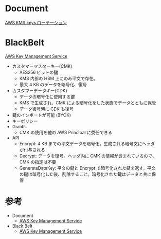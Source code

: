 # Document

[AWS KMS keys ローテーション](https://docs.aws.amazon.com/ja_jp/kms/latest/developerguide/rotate-keys.html)



# BlackBelt

[AWS Key Management Service](https://pages.awscloud.com/rs/112-TZM-766/images/20181121_AWS-BlackBelt-KMS.pdf)

* カスタマーマスターキー(CMK)
  * AES256 ビットの鍵
  * KMS 内部の HSM 上にのみ平文で存在。
  * 最大 4 KB のデータを暗号化、復号
* カスタマーデータキー(CDK)
  * データの暗号化に使用する鍵
  * KMS で生成され、CMK による暗号化をした状態でデータとともに保管
  * データ復号時に CDK も復号
* 鍵のインポートが可能 (BYOK)
* キーポリシー
* Grants
  * CMK の使用を他の AWS Principal に委任できる
* API
  * Encrypt: 4 KB までの平文データを暗号化。生成される暗号文にヘッダが付与される
  * Decrypt: データを復号。ヘッダ内に CMK の情報が含まれているので、CMK の指定は不要
  * GenerateDataKey: 平文の鍵と Encrypt で暗号化された鍵を返す。平文の鍵は暗号化した後、削除すること。暗号化された鍵はデータと共に保管



# 参考

* Document
  * [AWS Key Management Service](https://docs.aws.amazon.com/ja_jp/kms/latest/developerguide/overview.html)
* Black Belt
  * [AWS Key Management Service](https://pages.awscloud.com/rs/112-TZM-766/images/20181121_AWS-BlackBelt-KMS.pdf)
